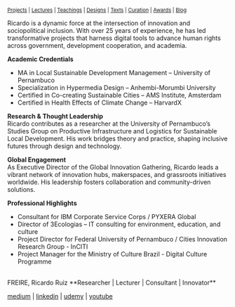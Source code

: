 <small>[Projects](projects.html) | [Lectures](lectures.html) | [Teachings](teachings.html) | [Designs](designs.html) | [Texts](texts.html) | [Curation](curation.html) | [Awards](awards.html) | <a href="https://readruiz.medium.com/" target="_blank">Blog</a></small>


Ricardo is a dynamic force at the intersection of innovation and sociopolitical inclusion. With over 25 years of experience, he has led transformative projects that harness digital tools to advance human rights across government, development cooperation, and academia.

**Academic Credentials**  
- MA in Local Sustainable Development Management – University of Pernambuco  
- Specialization in Hypermedia Design – Anhembi-Morumbi University  
- Certified in Co-creating Sustainable Cities – AMS Institute, Amsterdam  
- Certified in Health Effects of Climate Change – HarvardX  

**Research & Thought Leadership**  
Ricardo contributes as a researcher at the University of Pernambuco’s Studies Group on Productive Infrastructure and Logistics for Sustainable Local Development. His work bridges theory and practice, shaping inclusive futures through design and technology.

**Global Engagement**  
As Executive Director of the Global Innovation Gathering, Ricardo leads a vibrant network of innovation hubs, makerspaces, and grassroots initiatives worldwide. His leadership fosters collaboration and community-driven solutions.

**Professional Highlights**  
- Consultant for IBM Corporate Service Corps / PYXERA Global  
- Director of 3Ecologias – IT consulting for environment, education, and culture
- Project Director for Federal University of Pernambuco / Cities Innovation Research Group - InCITI  
- Project Manager for the Ministry of Culture Brazil - Digital Culture Programme  

<br>
FREIRE, Ricardo Ruiz 
**Researcher | Lecturer | Consultant | Innovator**

[medium](http://medium.com/@readruiz/) | [linkedin](https://www.linkedin.com/in/ricardoruizfreire/) | [udemy](https://www.udemy.com/user/ricardo-ruiz-freire-2/) | [youtube](https://www.youtube.com/channel/UCiYmPKUDiuqjCEqM_6taKGg)
